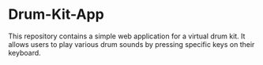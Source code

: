 # Drum-Kit-App
This repository contains a simple web application for a virtual drum kit. It allows users to play various drum sounds by pressing specific keys on their keyboard.
